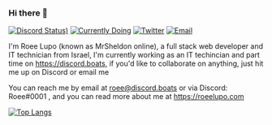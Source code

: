 ### Hi there 👋
[![Discord Status)](https://img.shields.io/endpoint?url=https://dev.discordprofiles.me/api/badge/status/231733082804322304?simple=true&logo=discord&logoColor=white&color=43B581)](https://discord.gg/tfQqub6) 
[![Currently Doing](https://img.shields.io/badge/Currently%20Doing-Discord%20Boats-7289DA)](https://discord.boats) 
[![Twitter](https://img.shields.io/badge/Twitter-@RoeeLupo-00acee)](https://twitter.com/RoeeLupo) 
[![Email](https://img.shields.io/badge/Email%20Me-roee@discord.boats-FF6347)]() 

I'm Roee Lupo (known as MrSheldon online), a full stack web developer and IT technician from Israel, I'm currently working as an IT techincian and part time on https://discord.boats, if you'd like to collaborate on anything, just hit me up on Discord or email me

You can reach me by email at roee@discord.boats or via Discord: Roee#0001 , and you can read more about me at https://roeelupo.com

[![Top Langs](https://github-readme-stats.vercel.app/api/top-langs/?username=roeelupo&hide=css,html&langs_count=80&layout=compact&count_private=true&exclude_repo=SheldoNSFW,Luki-1,Boats.dbm,bot-list-code,powercord,discord4node,blapi,dash,rpg,ls.terminal.ink,fileupload.club,sandwicheris,bfd.js,Discord.js-bot-development,PenguBot,Luki)](https://github.com/anuraghazra/github-readme-stats)
